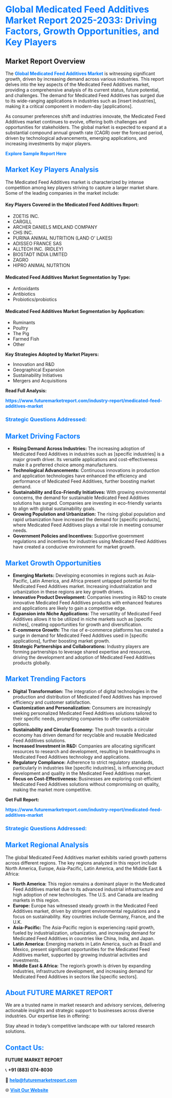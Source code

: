 <h1 style="color: #007BFF;">Global Medicated Feed Additives Market Report 2025-2033: Driving Factors, Growth Opportunities, and Key Players</h1>

<section id="overview">
<h2>Market Report Overview</h2>
<p>The <a href="https://www.futuremarketreport.com/industry-report/medicated-feed-additives-market" style="color: #007BFF; text-decoration: none;"><strong>Global Medicated Feed Additives Market</strong></a> is witnessing significant growth, driven by increasing demand across various industries. This report delves into the key aspects of the Medicated Feed Additives market, providing a comprehensive analysis of its current status, future potential, and challenges. The demand for Medicated Feed Additives has surged due to its wide-ranging applications in industries such as [insert industries], making it a critical component in modern-day [applications].</p>
<p>As consumer preferences shift and industries innovate, the Medicated Feed Additives market continues to evolve, offering both challenges and opportunities for stakeholders. The global market is expected to expand at a substantial compound annual growth rate (CAGR) over the forecast period, driven by technological advancements, emerging applications, and increasing investments by major players.</p>
</section>

<section id="overview">
<p><a href="https://www.futuremarketreport.com/request-sample/reportId=85154" style="color: #007BFF; text-decoration: none;"><strong>Explore Sample Report Here</strong></a></p>
</section>

<section id="key-players">
<h2 style="color: #007BFF;">Market Key Players Analysis</h2>
<p>The Medicated Feed Additives market is characterized by intense competition among key players striving to capture a larger market share. Some of the leading companies in the market include:</p>
<h4>Key Players Covered in the Medicated Feed Additives Report:</h4>
<ul><li>ZOETIS INC.</li><li>CARGILL</li><li>ARCHER DANIELS MIDLAND COMPANY</li><li>CHS INC.</li><li>PURINA ANIMAL NUTRITION (LAND O&#039; LAKES)</li><li>ADISSEO FRANCE SAS</li><li>ALLTECH INC. (RIDLEY)</li><li>BIOSTADT INDIA LIMITED</li><li>ZAGRO</li><li>HIPRO ANIMAL NUTRTION</li></ul>
<h4>Medicated Feed Additives Market Segmentation by Type:</h4>
<ul><li>Antioxidants</li><li>Antibiotics</li><li>Probiotics/probiotics</li></ul>

<h4>Medicated Feed Additives Market Segmentation by Application:</h4>
<ul><li>Ruminants</li><li>Poultry</li><li>The Pig</li><li>Farmed Fish</li><li>Other</li></ul>
<p><strong>Key Strategies Adopted by Market Players:</strong></p>
<ul>
<li>Innovation and R&D</li>
<li>Geographical Expansion</li>
<li>Sustainability Initiatives</li>
<li>Mergers and Acquisitions</li>
</ul>
</section>

<section>
<p><strong>Read Full Analysis: </strong></p><a href="https://www.futuremarketreport.com/industry-report/medicated-feed-additives-market" style="color: #007BFF; text-decoration: none;"><strong>https://www.futuremarketreport.com/industry-report/medicated-feed-additives-market</strong></a>
<h3 style="color: #007BFF;">Strategic Questions Addressed:</h3>
</section>

<section id="driving-factors">
<h2 style="color: #007BFF;">Market Driving Factors</h2>
<ul>
<li><strong>Rising Demand Across Industries:</strong> The increasing adoption of Medicated Feed Additives in industries such as [specific industries] is a major growth driver. Its versatile applications and cost-effectiveness make it a preferred choice among manufacturers.</li>
<li><strong>Technological Advancements:</strong> Continuous innovations in production and application technologies have enhanced the efficiency and performance of Medicated Feed Additives, further boosting market demand.</li>
<li><strong>Sustainability and Eco-Friendly Initiatives:</strong> With growing environmental concerns, the demand for sustainable Medicated Feed Additives solutions has surged. Companies are investing in eco-friendly variants to align with global sustainability goals.</li>
<li><strong>Growing Population and Urbanization:</strong> The rising global population and rapid urbanization have increased the demand for [specific products], where Medicated Feed Additives plays a vital role in meeting consumer needs.</li>
<li><strong>Government Policies and Incentives:</strong> Supportive government regulations and incentives for industries using Medicated Feed Additives have created a conducive environment for market growth.</li>
</ul>
</section>

<section id="growth-opportunities">
<h2 style="color: #007BFF;">Market Growth Opportunities</h2>
<ul>
<li><strong>Emerging Markets:</strong> Developing economies in regions such as Asia-Pacific, Latin America, and Africa present untapped potential for the Medicated Feed Additives market. Increasing industrialization and urbanization in these regions are key growth drivers.</li>
<li><strong>Innovative Product Development:</strong> Companies investing in R&D to create innovative Medicated Feed Additives products with enhanced features and applications are likely to gain a competitive edge.</li>
<li><strong>Expansion into Niche Applications:</strong> The versatility of Medicated Feed Additives allows it to be utilized in niche markets such as [specific niches], creating opportunities for growth and diversification.</li>
<li><strong>E-commerce Growth:</strong> The rise of e-commerce platforms has created a surge in demand for Medicated Feed Additives used in [specific applications], further boosting market growth.</li>
<li><strong>Strategic Partnerships and Collaborations:</strong> Industry players are forming partnerships to leverage shared expertise and resources, driving the development and adoption of Medicated Feed Additives products globally.</li>
</ul>
</section>

<section id="trending-factors">
<h2 style="color: #007BFF;">Market Trending Factors</h2>
<ul>
<li><strong>Digital Transformation:</strong> The integration of digital technologies in the production and distribution of Medicated Feed Additives has improved efficiency and customer satisfaction.</li>
<li><strong>Customization and Personalization:</strong> Consumers are increasingly seeking personalized Medicated Feed Additives solutions tailored to their specific needs, prompting companies to offer customizable options.</li>
<li><strong>Sustainability and Circular Economy:</strong> The push towards a circular economy has driven demand for recyclable and reusable Medicated Feed Additives solutions.</li>
<li><strong>Increased Investment in R&D:</strong> Companies are allocating significant resources to research and development, resulting in breakthroughs in Medicated Feed Additives technology and applications.</li>
<li><strong>Regulatory Compliance:</strong> Adherence to strict regulatory standards, particularly in industries like [specific industries], is influencing product development and quality in the Medicated Feed Additives market.</li>
<li><strong>Focus on Cost-Effectiveness:</strong> Businesses are exploring cost-efficient Medicated Feed Additives solutions without compromising on quality, making the market more competitive.</li>
</ul>
</section>

<section>
<p><strong>Get Full Report: </strong></p><a href="https://www.futuremarketreport.com/industry-report/medicated-feed-additives-market" style="color: #007BFF; text-decoration: none;"><strong>https://www.futuremarketreport.com/industry-report/medicated-feed-additives-market</strong></a>
<h3 style="color: #007BFF;">Strategic Questions Addressed:</h3>
</section>


<section id="regional-analysis">
<h2 style="color: #007BFF;">Market Regional Analysis</h2>
<p>The global Medicated Feed Additives market exhibits varied growth patterns across different regions. The key regions analyzed in this report include North America, Europe, Asia-Pacific, Latin America, and the Middle East & Africa:</p>
<ul>
<li><strong>North America:</strong> This region remains a dominant player in the Medicated Feed Additives market due to its advanced industrial infrastructure and high adoption of new technologies. The U.S. and Canada are leading markets in this region.</li>
<li><strong>Europe:</strong> Europe has witnessed steady growth in the Medicated Feed Additives market, driven by stringent environmental regulations and a focus on sustainability. Key countries include Germany, France, and the U.K.</li>
<li><strong>Asia-Pacific:</strong> The Asia-Pacific region is experiencing rapid growth, fueled by industrialization, urbanization, and increasing demand for Medicated Feed Additives in countries like China, India, and Japan.</li>
<li><strong>Latin America:</strong> Emerging markets in Latin America, such as Brazil and Mexico, present significant opportunities for the Medicated Feed Additives market, supported by growing industrial activities and investments.</li>
<li><strong>Middle East & Africa:</strong> The region’s growth is driven by expanding industries, infrastructure development, and increasing demand for Medicated Feed Additives in sectors like [specific sectors].</li>
</ul>
</section>

<footer>
<h2 style="color: #007BFF;">About FUTURE MARKET REPORT</h2>
<p>We are a trusted name in market research and advisory services, delivering actionable insights and strategic support to businesses across diverse industries. Our expertise lies in offering:</p>

<p>Stay ahead in today’s competitive landscape with our tailored research solutions.</p>

<h2 style="color: #007BFF;">Contact Us:</h2>
<p><strong>FUTURE MARKET REPORT</strong></p>
<p>📞 <strong>+91 (883) 074-8030</strong></p>
<p>📧 <strong><a href="mailto:help@futuremarketreport.com" style="color: #007BFF;">help@futuremarketreport.com</a></strong></p>
<p>🌐 <strong><a href="https://www.futuremarketreport.com/" style="color: #007BFF;">Visit Our Website</a></strong></p>
</footer>